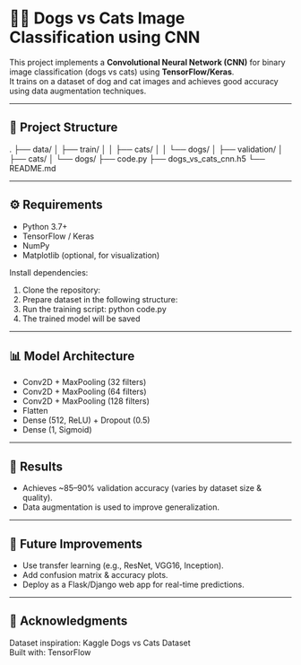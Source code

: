 # 🐶🐱 Dogs vs Cats Image Classification using CNN

This project implements a **Convolutional Neural Network (CNN)** for binary image classification (dogs vs cats) using **TensorFlow/Keras**.  
It trains on a dataset of dog and cat images and achieves good accuracy using data augmentation techniques.

---

## 📂 Project Structure
.
├── data/
│   ├── train/
│   │   ├── cats/
│   │   └── dogs/
│   ├── validation/
│       ├── cats/
│       └── dogs/
├── code.py
├── dogs_vs_cats_cnn.h5
└── README.md

---

## ⚙️ Requirements

- Python 3.7+
- TensorFlow / Keras
- NumPy
- Matplotlib (optional, for visualization)

Install dependencies:
1. Clone the repository:
2. Prepare dataset in the following structure:
3. Run the training script: python code.py
4. The trained model will be saved


---

## 📊 Model Architecture

- Conv2D + MaxPooling (32 filters)
- Conv2D + MaxPooling (64 filters)
- Conv2D + MaxPooling (128 filters)
- Flatten
- Dense (512, ReLU) + Dropout (0.5)
- Dense (1, Sigmoid)

---

## 🔮 Results

- Achieves ~85–90% validation accuracy (varies by dataset size & quality).
- Data augmentation is used to improve generalization.

---

## 📌 Future Improvements
- Use transfer learning (e.g., ResNet, VGG16, Inception).
- Add confusion matrix & accuracy plots.
- Deploy as a Flask/Django web app for real-time predictions.

---

## 🙌 Acknowledgments
Dataset inspiration: Kaggle Dogs vs Cats Dataset  
Built with: TensorFlow
